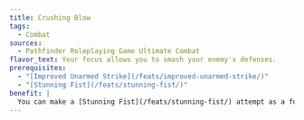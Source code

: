 ```yaml
---
title: Crushing Blow
tags:
  - Combat
sources:
  - Pathfinder Roleplaying Game Ultimate Combat
flavor_text: Your focus allows you to smash your enemy's defenses.
prerequisites:
  - "[Improved Unarmed Strike](/feats/improved-unarmed-strike/)"
  - "[Stunning Fist](/feats/stunning-fist/)"
benefit: |
  You can make a [Stunning Fist](/feats/stunning-fist/) attempt as a full-round action. If successful, instead of stunning your target, you reduce the target's AC by an amount equal to your Wisdom modifier for 1 minute. This penalty does not stack with other penalties applied due to [Crushing Blow](/feats/crushing-blow/).
---
```


